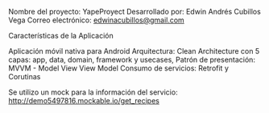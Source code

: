 Nombre del proyecto: YapeProyect
Desarrollado por: Edwin Andrés Cubillos Vega
Correo electrónico: edwinacubillos@gmail.com

Características de la Aplicación

Aplicación móvil nativa para Android
Arquitectura: Clean Architecture con 5 capas: app, data, domain, framework y usecases, 
Patrón de presentación: MVVM - Model View View Model
Consumo de servicios: Retrofit y Corutinas

Se utilizo un mock para la información del servicio: http://demo5497816.mockable.io/get_recipes 
